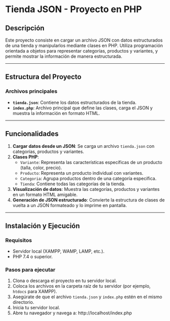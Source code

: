 # Tienda JSON - Proyecto en PHP

## Descripción
Este proyecto consiste en cargar un archivo JSON con datos estructurados de una tienda y manipularlos mediante clases en PHP. Utiliza programación orientada a objetos para representar categorías, productos y variantes, y permite mostrar la información de manera estructurada.

---

## Estructura del Proyecto

### Archivos principales
- **`tienda.json`**: Contiene los datos estructurados de la tienda.
- **`index.php`**: Archivo principal que define las clases, carga el JSON y muestra la información en formato HTML.

---

## Funcionalidades
1. **Cargar datos desde un JSON**: Se carga un archivo `tienda.json` con categorías, productos y variantes.
2. **Clases PHP**:
   - `Variante`: Representa las características específicas de un producto (talla, color, precio).
   - `Producto`: Representa un producto individual con variantes.
   - `Categoria`: Agrupa productos dentro de una categoría específica.
   - `Tienda`: Contiene todas las categorías de la tienda.
3. **Visualización de datos**: Muestra las categorías, productos y variantes en un formato HTML amigable.
4. **Generación de JSON estructurado**: Convierte la estructura de clases de vuelta a un JSON formateado y lo imprime en pantalla.

---

## Instalación y Ejecución

### Requisitos
- Servidor local (XAMPP, WAMP, LAMP, etc.).
- PHP 7.4 o superior.

### Pasos para ejecutar
1. Clona o descarga el proyecto en tu servidor local.
2. Coloca los archivos en la carpeta raíz de tu servidor (por ejemplo, `htdocs` para XAMPP).
3. Asegúrate de que el archivo `tienda.json` y `index.php` estén en el mismo directorio.
4. Inicia tu servidor local.
5. Abre tu navegador y navega a:  http://localhost/index.php


 
